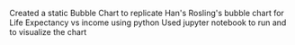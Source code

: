 Created a static Bubble Chart to replicate Han's Rosling's bubble chart for Life Expectancy vs income using python
Used jupyter notebook to run and to visualize the chart
